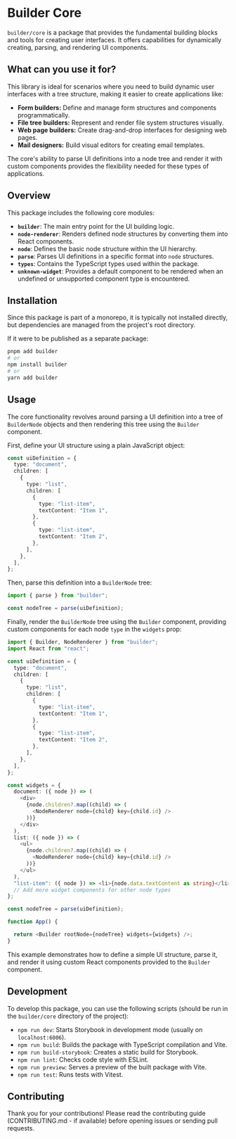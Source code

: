 # Builder Core

`builder/core` is a package that provides the fundamental building blocks and tools for creating user interfaces. It offers capabilities for dynamically creating, parsing, and rendering UI components.

## What can you use it for?

This library is ideal for scenarios where you need to build dynamic user interfaces with a tree structure, making it easier to create applications like:

- **Form builders:** Define and manage form structures and components programmatically.
- **File tree builders:** Represent and render file system structures visually.
- **Web page builders:** Create drag-and-drop interfaces for designing web pages.
- **Mail designers:** Build visual editors for creating email templates.

The core's ability to parse UI definitions into a node tree and render it with custom components provides the flexibility needed for these types of applications.

## Overview

This package includes the following core modules:

- **`builder`**: The main entry point for the UI building logic.
- **`node-renderer`**: Renders defined node structures by converting them into React components.
- **`node`**: Defines the basic node structure within the UI hierarchy.
- **`parse`**: Parses UI definitions in a specific format into `node` structures.
- **`types`**: Contains the TypeScript types used within the package.
- **`unknown-widget`**: Provides a default component to be rendered when an undefined or unsupported component type is encountered.

## Installation

Since this package is part of a monorepo, it is typically not installed directly, but dependencies are managed from the project's root directory.

If it were to be published as a separate package:

```bash
pnpm add builder
# or
npm install builder
# or
yarn add builder
```

## Usage

The core functionality revolves around parsing a UI definition into a tree of `BuilderNode` objects and then rendering this tree using the `Builder` component.

First, define your UI structure using a plain JavaScript object:

```typescript
const uiDefinition = {
  type: "document",
  children: [
    {
      type: "list",
      children: [
        {
          type: "list-item",
          textContent: "Item 1",
        },
        {
          type: "list-item",
          textContent: "Item 2",
        },
      ],
    },
  ],
};
```

Then, parse this definition into a `BuilderNode` tree:

```typescript
import { parse } from "builder";

const nodeTree = parse(uiDefinition);
```

Finally, render the `BuilderNode` tree using the `Builder` component, providing custom components for each node `type` in the `widgets` prop:

```typescript
import { Builder, NodeRenderer } from "builder";
import React from "react";

const uiDefinition = {
  type: "document",
  children: [
    {
      type: "list",
      children: [
        {
          type: "list-item",
          textContent: "Item 1",
        },
        {
          type: "list-item",
          textContent: "Item 2",
        },
      ],
    },
  ],
};

const widgets = {
  document: ({ node }) => (
    <div>
      {node.children?.map((child) => (
        <NodeRenderer node={child} key={child.id} />
      ))}
    </div>
  ),
  list: ({ node }) => (
    <ul>
      {node.children?.map((child) => (
        <NodeRenderer node={child} key={child.id} />
      ))}
    </ul>
  ),
  "list-item": ({ node }) => <li>{node.data.textContent as string}</li>,
  // Add more widget components for other node types
};

const nodeTree = parse(uiDefinition);

function App() {

  return <Builder rootNode={nodeTree} widgets={widgets} />;
}
```

This example demonstrates how to define a simple UI structure, parse it, and render it using custom React components provided to the `Builder` component.

## Development

To develop this package, you can use the following scripts (should be run in the `builder/core` directory of the project):

- `npm run dev`: Starts Storybook in development mode (usually on `localhost:6006`).
- `npm run build`: Builds the package with TypeScript compilation and Vite.
- `npm run build-storybook`: Creates a static build for Storybook.
- `npm run lint`: Checks code style with ESLint.
- `npm run preview`: Serves a preview of the built package with Vite.
- `npm run test`: Runs tests with Vitest.

## Contributing

Thank you for your contributions! Please read the contributing guide (CONTRIBUTING.md - if available) before opening issues or sending pull requests.
